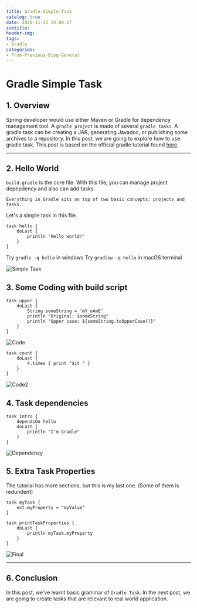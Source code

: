 ```yaml
---
title: Gradle-Simple-Task
catalog: true
date: 2020-11-15 14:00:17
subtitle:
header-img:
tags:
- Gradle
categories:
- From-Previous-Blog-General
---
```


# Gradle Simple Task

## 1. Overview

Spring developer would use either Maven or Gradle for dependency management tool.
A `gradle project` is made of several `gradle tasks`. A gradle task can be creating a JAR, generating Javadoc, or publishing some archives to a repository.
In this post, we are going to explore how to use gradle task.
This post is based on the official gradle tutorial found [here](https://docs.gradle.org/current/userguide/tutorial_using_tasks.html#tutorial_using_tasks)

---

## 2. Hello World

`build.gradle` is the core file. With this file, you can manage project depepdency and also can add tasks.

``` lang=html
Everything in Gradle sits on top of two basic concepts: projects and tasks.
```

Let's a simple task in this file.
``` lang=java
task hello {
    doLast {
        println 'Hello world!'
    }
}
```

Try `gradle -q hello` in windows
Try `gradlew -q hello` in macOS terminal

![Simple Task](1-Simple.png)

## 3. Some Coding with build script

``` lang=java
task upper {
    doLast {
        String someString = 'mY_nAmE'
        println "Original: $someString"
        println "Upper case: ${someString.toUpperCase()}"
    }
}
```

![Code](2-Code.png)

``` lang=java
task count {
    doLast {
        4.times { print "$it " }
    }
}
```

![Code2](3-Code.png)

## 4. Task dependencies

``` lang=java
task intro {
	dependsOn hello
	doLast {
		println "I'm Gradle"
	}
}
```

![Dependency](4-Dependency.png)

## 5. Extra Task Properties

The tutorial has more sections, but this is my last one. (Some of them is redundent)

``` lang=java
task myTask {
    ext.myProperty = "myValue"
}

task printTaskProperties {
    doLast {
        println myTask.myProperty
    }
}
```

![Final](5-Final.png)

---

## 6. Conclusion

In this post, we've learnt basic grammar of `Gradle Task`.
In the next post, we are going to create tasks that are relevant to real world application.
